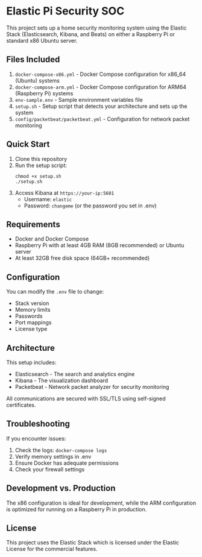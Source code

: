 # Elastic Pi Security SOC

This project sets up a home security monitoring system using the Elastic Stack (Elasticsearch, Kibana, and Beats) on either a Raspberry Pi or standard x86 Ubuntu server.

## Files Included

1. `docker-compose-x86.yml` - Docker Compose configuration for x86_64 (Ubuntu) systems
2. `docker-compose-arm.yml` - Docker Compose configuration for ARM64 (Raspberry Pi) systems
3. `env-sample.env` - Sample environment variables file
4. `setup.sh` - Setup script that detects your architecture and sets up the system
5. `config/packetbeat/packetbeat.yml` - Configuration for network packet monitoring

## Quick Start

1. Clone this repository
2. Run the setup script:
   ```
   chmod +x setup.sh
   ./setup.sh
   ```
3. Access Kibana at `https://your-ip:5601`
   - Username: `elastic`
   - Password: `changeme` (or the password you set in .env)

## Requirements

- Docker and Docker Compose
- Raspberry Pi with at least 4GB RAM (8GB recommended) or Ubuntu server
- At least 32GB free disk space (64GB+ recommended)

## Configuration

You can modify the `.env` file to change:
- Stack version
- Memory limits
- Passwords
- Port mappings
- License type

## Architecture

This setup includes:
- Elasticsearch - The search and analytics engine
- Kibana - The visualization dashboard
- Packetbeat - Network packet analyzer for security monitoring

All communications are secured with SSL/TLS using self-signed certificates.

## Troubleshooting

If you encounter issues:
1. Check the logs: `docker-compose logs`
2. Verify memory settings in .env
3. Ensure Docker has adequate permissions
4. Check your firewall settings

## Development vs. Production

The x86 configuration is ideal for development, while the ARM configuration is optimized for running on a Raspberry Pi in production.

## License

This project uses the Elastic Stack which is licensed under the Elastic License for the commercial features.